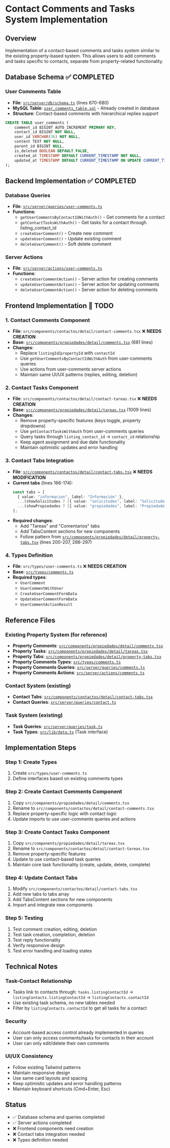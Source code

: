 # Contact Comments and Tasks System Implementation

## Overview
Implementation of a contact-based comments and tasks system similar to the existing property-based system. This allows users to add comments and tasks specific to contacts, separate from property-related functionality.

## Database Schema ✅ COMPLETED

### User Comments Table
- **File**: [`src/server/db/schema.ts`](src/server/db/schema.ts) (lines 670-680)
- **MySQL Table**: [`user_comments_table.sql`](user_comments_table.sql) - Already created in database
- **Structure**: Contact-based comments with hierarchical replies support

```sql
CREATE TABLE user_comments (
    comment_id BIGINT AUTO_INCREMENT PRIMARY KEY,
    contact_id BIGINT NOT NULL,
    user_id VARCHAR(36) NOT NULL,
    content TEXT NOT NULL,
    parent_id BIGINT NULL,
    is_deleted BOOLEAN DEFAULT FALSE,
    created_at TIMESTAMP DEFAULT CURRENT_TIMESTAMP NOT NULL,
    updated_at TIMESTAMP DEFAULT CURRENT_TIMESTAMP ON UPDATE CURRENT_TIMESTAMP NOT NULL
);
```

## Backend Implementation ✅ COMPLETED

### Database Queries
- **File**: [`src/server/queries/user-comments.ts`](src/server/queries/user-comments.ts)
- **Functions**:
  - `getUserCommentsByContactIdWithAuth()` - Get comments for a contact
  - `getContactTasksWithAuth()` - Get tasks for a contact through listing_contact_id
  - `createUserComment()` - Create new comment
  - `updateUserComment()` - Update existing comment
  - `deleteUserComment()` - Soft delete comment

### Server Actions
- **File**: [`src/server/actions/user-comments.ts`](src/server/actions/user-comments.ts)
- **Functions**:
  - `createUserCommentAction()` - Server action for creating comments
  - `updateUserCommentAction()` - Server action for updating comments
  - `deleteUserCommentAction()` - Server action for deleting comments

## Frontend Implementation 🚧 TODO

### 1. Contact Comments Component
- **File**: `src/components/contactos/detail/contact-comments.tsx` ❌ **NEEDS CREATION**
- **Base**: [`src/components/propiedades/detail/comments.tsx`](src/components/propiedades/detail/comments.tsx) (681 lines)
- **Changes**:
  - Replace `listingId`/`propertyId` with `contactId`
  - Use `getUserCommentsByContactIdWithAuth` from user-comments queries
  - Use actions from user-comments server actions
  - Maintain same UI/UX patterns (replies, editing, deletion)

### 2. Contact Tasks Component
- **File**: `src/components/contactos/detail/contact-tareas.tsx` ❌ **NEEDS CREATION**
- **Base**: [`src/components/propiedades/detail/tareas.tsx`](src/components/propiedades/detail/tareas.tsx) (1009 lines)
- **Changes**:
  - Remove property-specific features (keys toggle, property dropdowns)
  - Use `getContactTasksWithAuth` from user-comments queries
  - Query tasks through `listing_contact_id` → `contact_id` relationship
  - Keep agent assignment and due date functionality
  - Maintain optimistic updates and error handling

### 3. Contact Tabs Integration
- **File**: [`src/components/contactos/detail/contact-tabs.tsx`](src/components/contactos/detail/contact-tabs.tsx) ❌ **NEEDS MODIFICATION**
- **Current tabs** (lines 166-174):
  ```typescript
  const tabs = [
    { value: "informacion", label: "Información" },
    ...(showSolicitudes ? [{ value: "solicitudes", label: "Solicitudes" }] : []),
    ...(showPropiedades ? [{ value: "propiedades", label: "Propiedades" }] : []),
  ];
  ```
- **Required changes**:
  - Add "Tareas" and "Comentarios" tabs
  - Add TabsContent sections for new components
  - Follow pattern from [`src/components/propiedades/detail/property-tabs.tsx`](src/components/propiedades/detail/property-tabs.tsx) (lines 200-207, 286-297)

### 4. Types Definition
- **File**: `src/types/user-comments.ts` ❌ **NEEDS CREATION**
- **Base**: [`src/types/comments.ts`](src/types/comments.ts)
- **Required types**:
  - `UserComment`
  - `UserCommentWithUser`
  - `CreateUserCommentFormData`
  - `UpdateUserCommentFormData`
  - `UserCommentActionResult`

## Reference Files

### Existing Property System (for reference)
- **Property Comments**: [`src/components/propiedades/detail/comments.tsx`](src/components/propiedades/detail/comments.tsx)
- **Property Tasks**: [`src/components/propiedades/detail/tareas.tsx`](src/components/propiedades/detail/tareas.tsx)
- **Property Tabs**: [`src/components/propiedades/detail/property-tabs.tsx`](src/components/propiedades/detail/property-tabs.tsx)
- **Property Comments Types**: [`src/types/comments.ts`](src/types/comments.ts)
- **Property Comments Queries**: [`src/server/queries/comments.ts`](src/server/queries/comments.ts)
- **Property Comments Actions**: [`src/server/actions/comments.ts`](src/server/actions/comments.ts)

### Contact System (existing)
- **Contact Tabs**: [`src/components/contactos/detail/contact-tabs.tsx`](src/components/contactos/detail/contact-tabs.tsx)
- **Contact Queries**: [`src/server/queries/contact.ts`](src/server/queries/contact.ts)

### Task System (existing)
- **Task Queries**: [`src/server/queries/task.ts`](src/server/queries/task.ts)
- **Task Types**: [`src/lib/data.ts`](src/lib/data.ts) (Task interface)

## Implementation Steps

### Step 1: Create Types
1. Create `src/types/user-comments.ts`
2. Define interfaces based on existing comments types

### Step 2: Create Contact Comments Component
1. Copy `src/components/propiedades/detail/comments.tsx`
2. Rename to `src/components/contactos/detail/contact-comments.tsx`
3. Replace property-specific logic with contact logic
4. Update imports to use user-comments queries and actions

### Step 3: Create Contact Tasks Component
1. Copy `src/components/propiedades/detail/tareas.tsx`
2. Rename to `src/components/contactos/detail/contact-tareas.tsx`
3. Remove property-specific features
4. Update to use contact-based task queries
5. Maintain core task functionality (create, update, delete, complete)

### Step 4: Update Contact Tabs
1. Modify `src/components/contactos/detail/contact-tabs.tsx`
2. Add new tabs to tabs array
3. Add TabsContent sections for new components
4. Import and integrate new components

### Step 5: Testing
1. Test comment creation, editing, deletion
2. Test task creation, completion, deletion
3. Test reply functionality
4. Verify responsive design
5. Test error handling and loading states

## Technical Notes

### Task-Contact Relationship
- Tasks link to contacts through: `tasks.listingContactId` → `listingContacts.listingContactId` → `listingContacts.contactId`
- Use existing task schema, no new tables needed
- Filter by `listingContacts.contactId` to get all tasks for a contact

### Security
- Account-based access control already implemented in queries
- User can only access comments/tasks for contacts in their account
- User can only edit/delete their own comments

### UI/UX Consistency
- Follow existing Tailwind patterns
- Maintain responsive design
- Use same card layouts and spacing
- Keep optimistic updates and error handling patterns
- Maintain keyboard shortcuts (Cmd+Enter, Esc)

## Status
- ✅ Database schema and queries completed
- ✅ Server actions completed  
- ❌ Frontend components need creation
- ❌ Contact tabs integration needed
- ❌ Types definition needed
